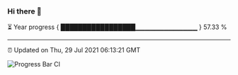 ### Hi there 👋

⏳ Year progress { █████████████████▁▁▁▁▁▁▁▁▁▁▁▁▁ } 57.33 %

---

⏰ Updated on Thu, 29 Jul 2021 06:13:21 GMT

![Progress Bar CI](https://github.com/liununu/liununu/workflows/Progress%20Bar%20CI/badge.svg)
